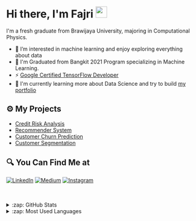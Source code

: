#  Hi there, I'm Fajri <img src="https://github.com/TheDudeThatCode/TheDudeThatCode/blob/master/Assets/Hi.gif" width="30px">

I'm a fresh graduate from Brawijaya University, majoring in Computational Physics. 

- 👀 I’m interested in machine learning and enjoy exploring everything about data
- 🔭 I'm Graduated from Bangkit 2021 Program specializing in Machine Learning.
- ⚡ [Google Certified TensorFlow Developer](https://api.accredible.com/v1/frontend/credential_website_embed_image/certificate/36492625)
- 🌱 I'm currently learning more about Data Science and try to build [my portfolio](https://rfajri27.github.io/MyPortfolio/)

## ⚙ My Projects

- [Credit Risk Analysis]()
- [Recommender System](https://github.com/rfajri27/recommender_system)
- [Customer Churn Prediction](https://github.com/rfajri27/customer_churn)
- [Customer Segmentation](https://github.com/rfajri27/customer_segmentation)

## 🔍 You Can Find Me at
<p>
  <a href="https://www.linkedin.com/in/rahmat-fajri-b98766187" target="_blank"><img alt="LinkedIn" src="https://img.shields.io/badge/linkedin-%230077B5.svg?&style=for-the-badge&logo=linkedin&logoColor=white" /></a>  
  <a href="https://www.kaggle.com/rahmatfajri" target="_blank"><img alt="Medium" src="https://img.shields.io/badge/Kaggle-2C8EBB?&style=for-the-badge&logo=kaggle&logoColor=white" /></a>
  <a href="https://www.instagram.com/rfajri255/" target="_blank"><img alt="Instagram" src="https://img.shields.io/badge/instagram-%23E4405F.svg?&style=for-the-badge&logo=instagram&logoColor=white" /></a>  
</p>

<br />
<br />

<details>
  <summary>:zap: GitHub Stats</summary>

  <img align="left" alt="Fajri's GitHub Stats" src="https://github-readme-stats.vercel.app/api?username=rfajri27&show_icons=true&theme=calm" />

</details>


<details>
  <summary>:zap: Most Used Languages</summary>

  <img align="left" alt="Fajri's GitHub Top Languages" src="https://github-readme-stats.vercel.app/api/top-langs/?username=rfajri27&show_icons=true&theme=calm" />

</details>

<!---
rfajri27/rfajri27 is a ✨ special ✨ repository because its `README.md` (this file) appears on your GitHub profile.
You can click the Preview link to take a look at your changes.
--->
